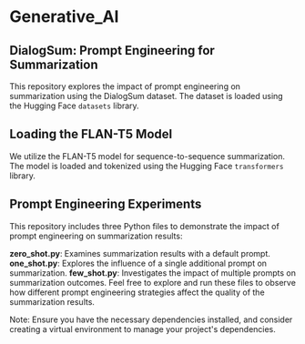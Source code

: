 # Generative_AI
## DialogSum:  Prompt Engineering for Summarization

This repository explores the impact of prompt engineering on summarization using the DialogSum dataset. The dataset is loaded using the Hugging Face `datasets` library.

## Loading the FLAN-T5 Model
We utilize the FLAN-T5 model for sequence-to-sequence summarization. The model is loaded and tokenized using the Hugging Face `transformers` library.

## Prompt Engineering Experiments
This repository includes three Python files to demonstrate the impact of prompt engineering on summarization results:

__zero_shot.py__: Examines summarization results with a default prompt.
__one_shot.py__: Explores the influence of a single additional prompt on summarization.
__few_shot.py__: Investigates the impact of multiple prompts on summarization outcomes.
Feel free to explore and run these files to observe how different prompt engineering strategies affect the quality of the summarization results.

Note: Ensure you have the necessary dependencies installed, and consider creating a virtual environment to manage your project's dependencies.
